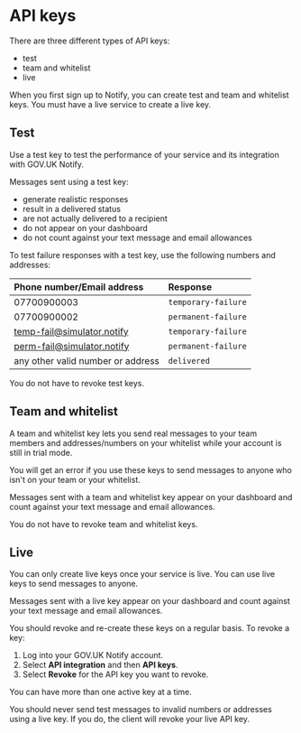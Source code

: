 # API keys

There are three different types of API keys:

- test
- team and whitelist
- live

When you first sign up to Notify, you can create test and team and whitelist keys. You must have a live service to create a live key.

## Test

Use a test key to test the performance of your service and its integration with GOV.UK Notify.

Messages sent using a test key:

- generate realistic responses
- result in a delivered status
- are not actually delivered to a recipient
- do not appear on your dashboard
- do not count against your text message and email allowances

To test failure responses with a test key, use the following numbers and addresses:

|Phone number/Email address|Response|
|:---|:---|
|07700900003|`temporary-failure`|
|07700900002|`permanent-failure`|
|temp-fail@simulator.notify|`temporary-failure`|
|perm-fail@simulator.notify|`permanent-failure`|
|any other valid number or address|`delivered`|

You do not have to revoke test keys.

## Team and whitelist

A team and whitelist key lets you send real messages to your team members and addresses/numbers on your whitelist while your account is still in trial mode.

You will get an error if you use these keys to send messages to anyone who isn't on your team or your whitelist.

Messages sent with a team and whitelist key appear on your dashboard and count against your text message and email allowances.

You do not have to revoke team and whitelist keys.

## Live

You can only create live keys once your service is live. You can use live keys to send messages to anyone.

Messages sent with a live key appear on your dashboard and count against your text message and email allowances.

You should revoke and re-create these keys on a regular basis. To revoke a key:

1. Log into your GOV.UK Notify account.
1. Select __API integration__ and then __API keys__.
1. Select __Revoke__ for the API key you want to revoke.

You can have more than one active key at a time.

You should never send test messages to invalid numbers or addresses using a live key. If you do, the client will revoke your live API key.
